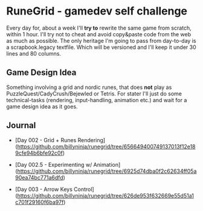 # RuneGrid - gamedev self challenge

Every day for, about a week I'll **try to** rewrite the same game from scratch, within 1 hour.
I'll try not to cheat and avoid copy&paste code from the web as much as possible. The only heritage I'm going to pass from day-to-day is a scrapbook.legacy textfile. Which will be versioned and I'll keep it under 30 lines and 80 columns.

## Game Design Idea
Something involving a grid and nordic runes, that does **not** play as PuzzleQuest/CadyCrush/Bejewled or Tetris.
For stater I'll just do some technical-tasks (rendering, input-handling, animation etc.) and wait for a game design idea as it goes.


## Journal

- [Day 002 - Grid + Runes Rendering]
(https://github.com/billyninja/runegrid/tree/656649400749137013f12e189cfe94b6bfe92c0f)

- [Day 002.5 - Experimenting w/ Animation]
(https://github.com/billyninja/runegrid/tree/6925d74dba0f2c62634ff05a90ea74bc771a6dfd)

- [Day 003 - Arrow Keys Control]
(https://github.com/billyninja/runegrid/tree/626de953f632669e55d51a1c701f29160f6ba97f)
